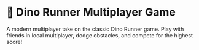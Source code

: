 # 🦖 Dino Runner Multiplayer Game

A modern multiplayer take on the classic Dino Runner game. Play with friends in local multiplayer, dodge obstacles, and compete for the highest score!

